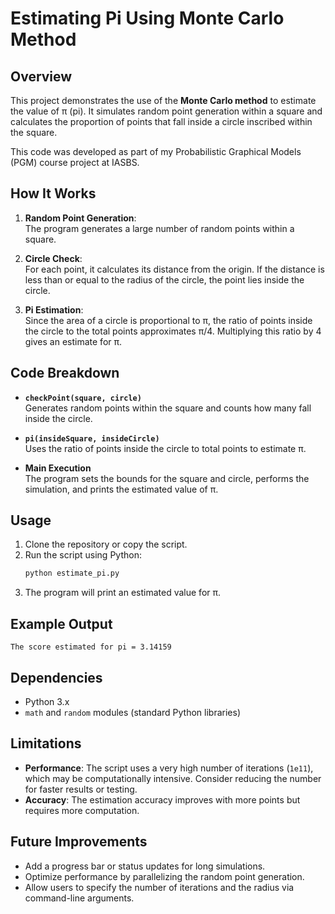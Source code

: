 # Estimating Pi Using Monte Carlo Method

## Overview

This project demonstrates the use of the **Monte Carlo method** to estimate the value of π (pi). It simulates random point generation within a square and calculates the proportion of points that fall inside a circle inscribed within the square.

This code was developed as part of my Probabilistic Graphical Models (PGM) course project at IASBS.

## How It Works

1. **Random Point Generation**:  
   The program generates a large number of random points within a square. 

2. **Circle Check**:  
   For each point, it calculates its distance from the origin. If the distance is less than or equal to the radius of the circle, the point lies inside the circle.

3. **Pi Estimation**:  
   Since the area of a circle is proportional to π, the ratio of points inside the circle to the total points approximates π/4. Multiplying this ratio by 4 gives an estimate for π.

## Code Breakdown

- **`checkPoint(square, circle)`**  
  Generates random points within the square and counts how many fall inside the circle.

- **`pi(insideSquare, insideCircle)`**  
  Uses the ratio of points inside the circle to total points to estimate π.

- **Main Execution**  
  The program sets the bounds for the square and circle, performs the simulation, and prints the estimated value of π.

## Usage

1. Clone the repository or copy the script.
2. Run the script using Python:
   ```bash
   python estimate_pi.py
   ```
3. The program will print an estimated value for π.

## Example Output

```plaintext
The score estimated for pi = 3.14159
```

## Dependencies

- Python 3.x
- `math` and `random` modules (standard Python libraries)

## Limitations

- **Performance**: The script uses a very high number of iterations (`1e11`), which may be computationally intensive. Consider reducing the number for faster results or testing.
- **Accuracy**: The estimation accuracy improves with more points but requires more computation.

## Future Improvements

- Add a progress bar or status updates for long simulations.
- Optimize performance by parallelizing the random point generation.
- Allow users to specify the number of iterations and the radius via command-line arguments.